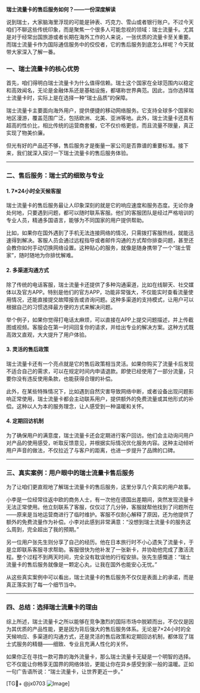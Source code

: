 **瑞士流量卡的售后服务如何？——一份深度解读**

说到瑞士，大家脑海里浮现的可能是钟表、巧克力、雪山或者银行账户。不过今天咱们不聊这些传统印象，而是聚焦一个很多人可能忽视的领域：瑞士流量卡。尤其是对于经常出国旅游或者长期在海外工作的人来说，一张优质的流量卡至关重要。而瑞士流量卡作为国际通信服务中的佼佼者，它的售后服务到底怎么样呢？今天就带大家深入了解一番。

### **一、瑞士流量卡的核心优势**
首先，咱们得明白瑞士流量卡为什么值得信赖。瑞士这个国家在全球范围内以稳定和高效闻名，无论是金融体系还是基础设施，都堪称世界典范。因此，当你选择瑞士流量卡时，实际上是在选择一种“瑞士品质”的保障。

瑞士流量卡主要面向海外用户，提供便捷的移动网络服务。它支持全球多个国家和地区漫游，覆盖范围广泛，包括欧洲、北美、亚洲等地。此外，瑞士流量卡还具有超高的性价比，相比传统的运营商套餐，它不仅价格更低，而且流量不限量，真正实现了物美价廉。

但光有好的产品还不够，售后服务才是衡量一家公司是否靠谱的重要标准。接下来，我们就深入探讨一下瑞士流量卡的售后服务体验。

---

### **二、售后服务：瑞士式的细致与专业**

#### **1. 7×24小时全天候客服**
瑞士流量卡的售后服务最让人印象深刻的就是它的响应速度和服务态度。无论你身处何地，只要遇到问题，都可以随时联系客服。他们的客服团队是经过严格培训的专业人员，精通多国语言，能够为不同国家的用户提供帮助。

比如，如果你在国外遇到了手机无法连接网络的情况，只需拨打客服热线，就能迅速得到解决。客服人员会通过远程指导或者邮件沟通的方式帮你排查问题，甚至还会教你如何手动切换网络设置。这种贴心的服务，就像是随身携带了一个“瑞士管家”，随时随地为你排忧解难。

#### **2. 多渠道沟通方式**
除了传统的电话客服，瑞士流量卡还提供了多种沟通渠道，比如在线聊天、社交媒体以及官方APP。特别是他们的官方APP，功能非常强大，不仅能实时查看流量使用情况，还能直接提交故障报告或咨询问题。这种多渠道的支持模式，让用户可以根据自己的习惯选择最方便的方式来解决问题。

举个例子，如果你觉得打电话太麻烦，可以直接在APP上提交问题描述，并上传截图或视频。客服会在第一时间回复你的请求，并给出专业的解决方案。这种方式既高效又直观，大大提升了用户体验。

#### **3. 灵活的售后政策**
瑞士流量卡还有一个亮点就是它的售后政策相当灵活。如果你购买了流量卡后发现不适合自己的需求，可以在规定时间内申请退款。即使已经使用了一部分流量，只要你没有违反使用条款，也能获得合理的补偿。

此外，在某些特殊情况下，比如遇到自然灾害导致网络中断，或者设备出现问题影响正常使用，瑞士流量卡都会主动联系用户，提供额外的免费流量或其他形式的补偿。这种以人为本的服务理念，让人感受到一种温暖和关怀。

#### **4. 定期回访机制**
为了确保用户的满意度，瑞士流量卡还会定期进行客户回访。他们会主动询问用户对产品的使用感受，听取反馈意见，并根据实际情况优化服务内容。这种主动倾听用户声音的做法，不仅拉近了与客户的距离，也进一步提升了品牌的口碑。

---

### **三、真实案例：用户眼中的瑞士流量卡售后服务**

为了让咱们更直观地了解瑞士流量卡的售后服务，这里分享几个真实的用户故事。

小李是一位经常往返中欧的商务人士，有一次他在德国出差期间，突然发现流量卡无法正常使用。他立刻联系了客服，仅仅过了几分钟，客服就帮他找到了问题所在——原来是当地运营商进行了临时维护。客服不仅耐心解释了原因，还为他提供了额外的免费流量作为补偿。小李对此感到非常满意：“没想到瑞士流量卡的服务这么周到，完全超出了我的预期。”

另一位用户张先生则分享了自己的经历。他在日本旅行时不小心遗失了流量卡，于是立即联系客服寻求帮助。客服很快为他补发了一张新卡，并协助他完成了激活流程。整个过程不到两天时间，完全没有耽误他的行程安排。张先生感慨道：“瑞士流量卡的售后服务就像是一颗定心丸，让我在国外也能安心无忧。”

从这些真实案例中可以看出，瑞士流量卡的售后服务不仅仅是表面上的承诺，而是真正落实到了每一个细节当中。

---

### **四、总结：选择瑞士流量卡的理由**

综上所述，瑞士流量卡之所以能够在竞争激烈的国际市场中脱颖而出，不仅仅是因为其优质的产品性能，更是因为背后强大的售后服务体系。无论是7×24小时的全天候响应、多渠道的沟通方式，还是灵活的售后政策和定期回访机制，都体现了瑞士式服务的精髓——细致、专业且充满人性化的关怀。

如果你正在寻找一款可靠的海外流量卡，那么瑞士流量卡无疑是一个明智的选择。它不仅能让你畅享无国界的网络体验，更能让你在异乡感受到家一般的温暖。正如一句广告语所说：“瑞士流量卡，让世界更近一步。”

[TG💪+ @jx0703 ![Image](https://github.com/user-attachments/assets/dbca1d08-cadb-493c-b0ec-ad6f7a83f270)]